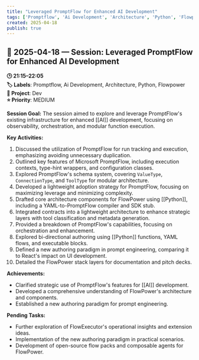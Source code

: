 ```yaml
---
title: "Leveraged PromptFlow for Enhanced AI Development"
tags: ['Promptflow', 'Ai Development', 'Architecture', 'Python', 'Flowpower']
created: 2025-04-18
publish: true
---
```


## 📅 2025-04-18 — Session: Leveraged PromptFlow for Enhanced AI Development

**🕒 21:15–22:05**  
**🏷️ Labels**: Promptflow, Ai Development, Architecture, Python, Flowpower  
**📂 Project**: Dev  
**⭐ Priority**: MEDIUM  


**Session Goal:**
The session aimed to explore and leverage PromptFlow's existing infrastructure for enhanced [[AI]] development, focusing on observability, orchestration, and modular function execution.

**Key Activities:**
1. Discussed the utilization of PromptFlow for run tracking and execution, emphasizing avoiding unnecessary duplication.
2. Outlined key features of Microsoft PromptFlow, including execution contexts, type-hint wrappers, and configuration classes.
3. Explored PromptFlow's schema system, covering `ValueType`, `ConnectionType`, and `ToolType` for modular architecture.
4. Developed a lightweight adoption strategy for PromptFlow, focusing on maximizing leverage and minimizing complexity.
5. Drafted core architecture components for FlowPower using [[Python]], including a YAML-to-PromptFlow compiler and SDK stub.
6. Integrated contracts into a lightweight architecture to enhance strategic layers with tool classification and metadata generation.
7. Provided a breakdown of PromptFlow's capabilities, focusing on orchestration and enhancement.
8. Explored bi-directional authoring using [[Python]] functions, YAML flows, and executable blocks.
9. Defined a new authoring paradigm in prompt engineering, comparing it to React's impact on UI development.
10. Detailed the FlowPower stack layers for documentation and pitch decks.

**Achievements:**
- Clarified strategic use of PromptFlow's features for [[AI]] development.
- Developed a comprehensive understanding of FlowPower's architecture and components.
- Established a new authoring paradigm for prompt engineering.

**Pending Tasks:**
- Further exploration of FlowExecutor's operational insights and extension ideas.
- Implementation of the new authoring paradigm in practical scenarios.
- Development of open-source flow packs and composable agents for FlowPower.

